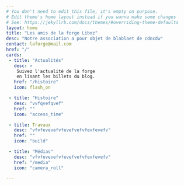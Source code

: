 ```yaml
---
# You don't need to edit this file, it's empty on purpose.
# Edit theme's home layout instead if you wanna make some changes
# See: https://jekyllrb.com/docs/themes/#overriding-theme-defaults
layout: home
title: "Les amis de la forge Liboz"
desc: "Notre association a pour objet de blablaet de cdncdw"
contact: laforge@mail.com
href: "/"
cards:
 - title: "Actualités"
   desc: >
    Suivez l'actualité de la forge
    en lisant les billets du blog.
   href: "/histoire"
   icon: flash_on

 - title: "Histoire"
   desc: "vvfqvefqvef"
   href: ""
   icon: "access_time"

 - title: Travaux
   desc: "vfvfevevefvfevefvefvfevfevefv"
   href: ""
   icon: "build" 

 - title: "Médias"
   desc: "vfvfevevefvfevefvefvfevfevefv"
   href: "/media"
   icon: "camera_roll"   

---
```

